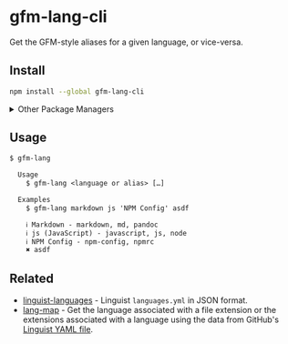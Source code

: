 # gfm-lang-cli

Get the GFM-style aliases for a given language, or vice-versa.

## Install

```sh
npm install --global gfm-lang-cli
```

<details>
<summary>Other Package Managers</summary>

<br />

```sh
yarn global add gfm-lang-cli
```

</details>

## Usage

```txt
$ gfm-lang

  Usage
    $ gfm-lang <language or alias> […]

  Examples
    $ gfm-lang markdown js 'NPM Config' asdf

    ℹ Markdown - markdown, md, pandoc
    ℹ js (JavaScript) - javascript, js, node
    ℹ NPM Config - npm-config, npmrc
    ✖ asdf
```

## Related

- [linguist-languages](https://github.com/ikatyang/linguist-languages) - Linguist `languages.yml` in JSON format.
- [lang-map](https://github.com/jonschlinkert/lang-map) - Get the language associated with a file extension or the extensions associated with a language using the data from GitHub's [Linguist YAML file](https://github.com/github/linguist/blob/master/lib/linguist/languages.yml).
